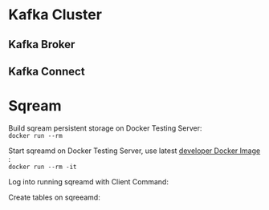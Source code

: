 # Kafka Cluster
## Kafka Broker

## Kafka Connect

# Sqream 
Build sqream persistent storage on Docker Testing Server:<br />
`docker run --rm `

Start sqreamd on Docker Testing Server, use latest [developer Docker Image](http://gitlab.sq.l/DevOps/sqream-developer) :<br />
`docker run --rm -it `

Log into running sqreamd with Client Command:


Create tables on sqreeamd:

